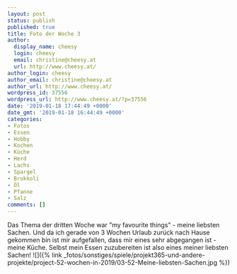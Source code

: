 ```yaml
---
layout: post
status: publish
published: true
title: Foto der Woche 3
author:
  display_name: cheesy
  login: cheesy
  email: christine@cheesy.at
  url: http://www.cheesy.at/
author_login: cheesy
author_email: christine@cheesy.at
author_url: http://www.cheesy.at/
wordpress_id: 37556
wordpress_url: http://www.cheesy.at/?p=37556
date: '2019-01-18 17:44:49 +0000'
date_gmt: '2019-01-18 16:44:49 +0000'
categories:
- Fotos
- Essen
- Hobby
- Kochen
- Küche
- Herd
- Lachs
- Spargel
- Brokkoli
- Öl
- Pfanne
- Salz
comments: []
---
```

Das Thema der dritten Woche war "my favourite things" - meine liebsten Sachen. Und da ich gerade von 3 Wochen Urlaub zurück nach Hause gekommen bin ist mir aufgefallen, dass mir eines sehr abgegangen ist - meine Küche. Selbst mein Essen zuzubereiten ist also eines meiner liebsten Sachen!
![]({% link _fotos/sonstiges/spiele/projekt365-und-andere-projekte/project-52-wochen-in-2019/03-52-Meine-liebsten-Sachen.jpg %})
